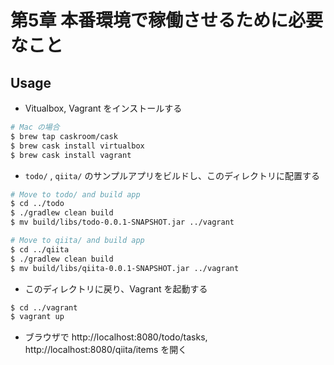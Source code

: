 第5章 本番環境で稼働させるために必要なこと
==========================================


## Usage

- Vitualbox, Vagrant をインストールする

```zsh
# Mac の場合
$ brew tap caskroom/cask
$ brew cask install virtualbox
$ brew cask install vagrant
```

- `todo/` , `qiita/` のサンプルアプリをビルドし、このディレクトリに配置する

```zsh
# Move to todo/ and build app
$ cd ../todo
$ ./gradlew clean build
$ mv build/libs/todo-0.0.1-SNAPSHOT.jar ../vagrant

# Move to qiita/ and build app
$ cd ../qiita
$ ./gradlew clean build
$ mv build/libs/qiita-0.0.1-SNAPSHOT.jar ../vagrant
```

- このディレクトリに戻り、Vagrant を起動する

```zsh
$ cd ../vagrant
$ vagrant up
```

- ブラウザで http://localhost:8080/todo/tasks, http://localhost:8080/qiita/items を開く

